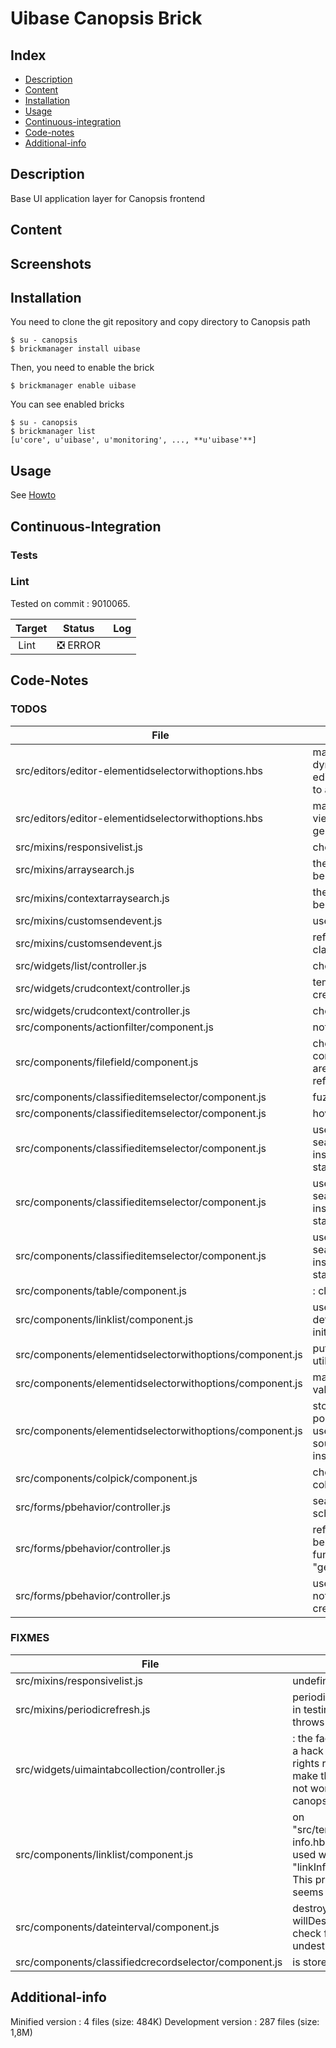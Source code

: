 # Uibase Canopsis Brick

## Index

- [Description](#description)
- [Content](#content)
- [Installation](#installation)
- [Usage](#usage)
- [Continuous-integration](#continuous-integration)
- [Code-notes](#code-notes)
- [Additional-info](#additional-info)

## Description

Base UI application layer for Canopsis frontend

## Content



## Screenshots



## Installation

You need to clone the git repository and copy directory to Canopsis path

    $ su - canopsis
    $ brickmanager install uibase

Then, you need to enable the brick

    $ brickmanager enable uibase

You can see enabled bricks

    $ su - canopsis
    $ brickmanager list
    [u'core', u'uibase', u'monitoring', ..., **u'uibase'**]

## Usage

See [Howto](https://git.canopsis.net/canopsis-ui-bricks/uibase/blob/master/doc/index.rst)

## Continuous-Integration

### Tests



### Lint

Tested on commit : 9010065.

| Target | Status | Log |
| ------ | ------ | --- |
| Lint   | :negative_squared_cross_mark: ERROR |  |


## Code-Notes

### TODOS

| File   | Note   |
|--------|--------|
| src/editors/editor-elementidselectorwithoptions.hbs | manage search in a dynamic way, as an editor property binding to a search method |
| src/editors/editor-elementidselectorwithoptions.hbs | make this doc viewable on the generated doc |
| src/mixins/responsivelist.js | check if still used |
| src/mixins/arraysearch.js | these checks should be asserts |
| src/mixins/contextarraysearch.js | these checks should be asserts |
| src/mixins/customsendevent.js | use an adapter for this |
| src/mixins/customsendevent.js | refactor into sub classes |
| src/widgets/list/controller.js | check if useless or not |
| src/widgets/crudcontext/controller.js | temporarily removed create button |
| src/widgets/crudcontext/controller.js | check if useless or not |
| src/components/actionfilter/component.js | not used yet |
| src/components/filefield/component.js | check if all the component property are still used, and refactor if needed |
| src/components/classifieditemselector/component.js | fuzzy search |
| src/components/classifieditemselector/component.js | hover effect |
| src/components/classifieditemselector/component.js | use searchmethodsregistry instead of plain old static code |
| src/components/classifieditemselector/component.js | use searchmethodsregistry instead of plain old static code |
| src/components/classifieditemselector/component.js | use searchmethodsregistry instead of plain old static code |
| src/components/table/component.js |: clean this try/catch |
| src/components/linklist/component.js | use the container defined in the initializer |
| src/components/elementidselectorwithoptions/component.js | put this on a dedicated util |
| src/components/elementidselectorwithoptions/component.js | manage default values |
| src/components/elementidselectorwithoptions/component.js | stop using polymorphicTypeKey, use sourceMappingKeys instead |
| src/components/colpick/component.js | check to destroy colpick |
| src/forms/pbehavior/controller.js | search this value into schema |
| src/forms/pbehavior/controller.js | refactor the 20 lines below in an utility function "getEditorForAttr" |
| src/forms/pbehavior/controller.js | use the real schema, not the dict used to create it |


### FIXMES

| File   | Note   |
|--------|--------|
| src/mixins/responsivelist.js | undefined |
| src/mixins/periodicrefresh.js | periodicrefresh deactivated in testing mode because it throws global failures |
| src/widgets/uimaintabcollection/controller.js |: the factory "widgetbase" is a hack to make the canopsis rights reopen work. But it make the view "app_header" not working without the canopsis-rights brick |
| src/components/linklist/component.js | on "src/templates/actionbutton-info.hbs", the component is used with the "linkInfoPattern" property. This property does not seems relevant anymore. |
| src/components/dateinterval/component.js | destroy the Jquery plugin at willDestroyElement, and check for possible undestroyed event bindings |
| src/components/classifiedcrecordselector/component.js | is store destroyed? |


## Additional-info

Minified version : 4 files (size: 484K)
Development version : 287 files (size: 1,8M)
